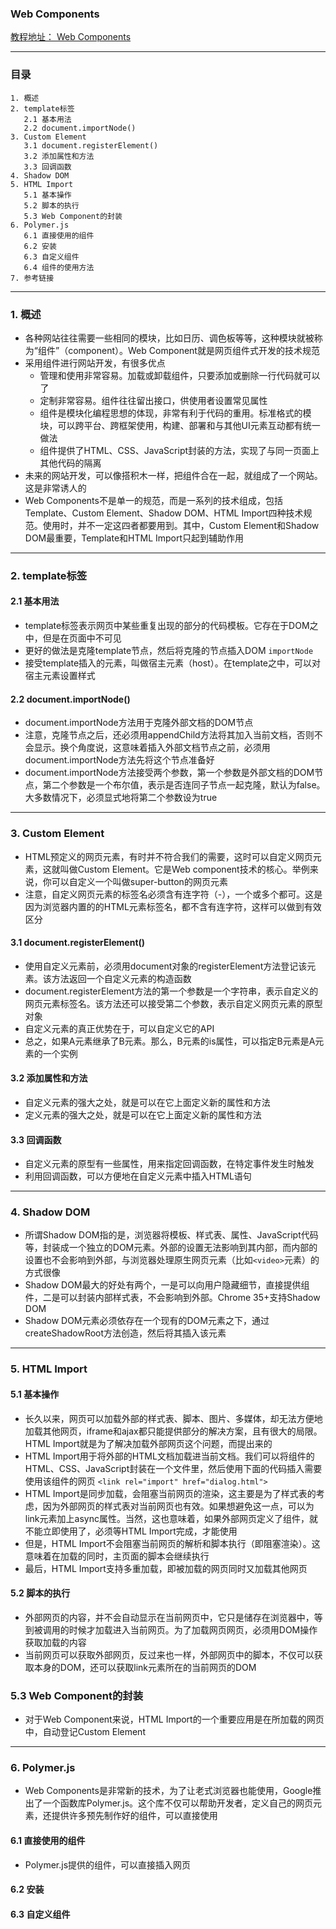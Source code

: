 ### Web Components
[教程地址： Web Components](http://javascript.ruanyifeng.com/htmlapi/webcomponents.html)

---
### 目录
```
1. 概述
2. template标签
   2.1 基本用法
   2.2 document.importNode()
3. Custom Element
   3.1 document.registerElement()
   3.2 添加属性和方法
   3.3 回调函数
4. Shadow DOM
5. HTML Import
   5.1 基本操作
   5.2 脚本的执行
   5.3 Web Component的封装
6. Polymer.js
   6.1 直接使用的组件
   6.2 安装
   6.3 自定义组件
   6.4 组件的使用方法
7. 参考链接
```

---
### 1. 概述
- 各种网站往往需要一些相同的模块，比如日历、调色板等等，这种模块就被称为“组件”（component）。Web Component就是网页组件式开发的技术规范
- 采用组件进行网站开发，有很多优点
  - 管理和使用非常容易。加载或卸载组件，只要添加或删除一行代码就可以了
  - 定制非常容易。组件往往留出接口，供使用者设置常见属性
  - 组件是模块化编程思想的体现，非常有利于代码的重用。标准格式的模块，可以跨平台、跨框架使用，构建、部署和与其他UI元素互动都有统一做法
  - 组件提供了HTML、CSS、JavaScript封装的方法，实现了与同一页面上其他代码的隔离
- 未来的网站开发，可以像搭积木一样，把组件合在一起，就组成了一个网站。这是非常诱人的
- Web Components不是单一的规范，而是一系列的技术组成，包括Template、Custom Element、Shadow DOM、HTML Import四种技术规范。使用时，并不一定这四者都要用到。其中，Custom Element和Shadow DOM最重要，Template和HTML Import只起到辅助作用

---
### 2. template标签

#### 2.1 基本用法
- template标签表示网页中某些重复出现的部分的代码模板。它存在于DOM之中，但是在页面中不可见
- 更好的做法是克隆template节点，然后将克隆的节点插入DOM `importNode`
- 接受template插入的元素，叫做宿主元素（host）。在template之中，可以对宿主元素设置样式

#### 2.2 document.importNode()
- document.importNode方法用于克隆外部文档的DOM节点
- 注意，克隆节点之后，还必须用appendChild方法将其加入当前文档，否则不会显示。换个角度说，这意味着插入外部文档节点之前，必须用document.importNode方法先将这个节点准备好
- document.importNode方法接受两个参数，第一个参数是外部文档的DOM节点，第二个参数是一个布尔值，表示是否连同子节点一起克隆，默认为false。大多数情况下，必须显式地将第二个参数设为true

---
### 3. Custom Element
- HTML预定义的网页元素，有时并不符合我们的需要，这时可以自定义网页元素，这就叫做Custom Element。它是Web component技术的核心。举例来说，你可以自定义一个叫做super-button的网页元素
- 注意，自定义网页元素的标签名必须含有连字符（-），一个或多个都可。这是因为浏览器内置的的HTML元素标签名，都不含有连字符，这样可以做到有效区分

#### 3.1 document.registerElement()
- 使用自定义元素前，必须用document对象的registerElement方法登记该元素。该方法返回一个自定义元素的构造函数
- document.registerElement方法的第一个参数是一个字符串，表示自定义的网页元素标签名。该方法还可以接受第二个参数，表示自定义网页元素的原型对象
- 自定义元素的真正优势在于，可以自定义它的API
- 总之，如果A元素继承了B元素。那么，B元素的is属性，可以指定B元素是A元素的一个实例

#### 3.2 添加属性和方法
- 自定义元素的强大之处，就是可以在它上面定义新的属性和方法
- 定义元素的强大之处，就是可以在它上面定义新的属性和方法


#### 3.3 回调函数
- 自定义元素的原型有一些属性，用来指定回调函数，在特定事件发生时触发
- 利用回调函数，可以方便地在自定义元素中插入HTML语句

---
### 4. Shadow DOM
- 所谓Shadow DOM指的是，浏览器将模板、样式表、属性、JavaScript代码等，封装成一个独立的DOM元素。外部的设置无法影响到其内部，而内部的设置也不会影响到外部，与浏览器处理原生网页元素（比如`<video>`元素）的方式很像
- Shadow DOM最大的好处有两个，一是可以向用户隐藏细节，直接提供组件，二是可以封装内部样式表，不会影响到外部。Chrome 35+支持Shadow DOM
- Shadow DOM元素必须依存在一个现有的DOM元素之下，通过createShadowRoot方法创造，然后将其插入该元素

---
### 5. HTML Import

#### 5.1 基本操作
- 长久以来，网页可以加载外部的样式表、脚本、图片、多媒体，却无法方便地加载其他网页，iframe和ajax都只能提供部分的解决方案，且有很大的局限。HTML Import就是为了解决加载外部网页这个问题，而提出来的
- HTML Import用于将外部的HTML文档加载进当前文档。我们可以将组件的HTML、CSS、JavaScript封装在一个文件里，然后使用下面的代码插入需要使用该组件的网页 `<link rel="import" href="dialog.html">`
- HTML Import是同步加载，会阻塞当前网页的渲染，这主要是为了样式表的考虑，因为外部网页的样式表对当前网页也有效。如果想避免这一点，可以为link元素加上async属性。当然，这也意味着，如果外部网页定义了组件，就不能立即使用了，必须等HTML Import完成，才能使用
- 但是，HTML Import不会阻塞当前网页的解析和脚本执行（即阻塞渲染）。这意味着在加载的同时，主页面的脚本会继续执行
- 最后，HTML Import支持多重加载，即被加载的网页同时又加载其他网页

#### 5.2 脚本的执行
- 外部网页的内容，并不会自动显示在当前网页中，它只是储存在浏览器中，等到被调用的时候才加载进入当前网页。为了加载网页网页，必须用DOM操作获取加载的内容
- 当前网页可以获取外部网页，反过来也一样，外部网页中的脚本，不仅可以获取本身的DOM，还可以获取link元素所在的当前网页的DOM

### 5.3 Web Component的封装
- 对于Web Component来说，HTML Import的一个重要应用是在所加载的网页中，自动登记Custom Element

---
### 6. Polymer.js
- Web Components是非常新的技术，为了让老式浏览器也能使用，Google推出了一个函数库Polymer.js。这个库不仅可以帮助开发者，定义自己的网页元素，还提供许多预先制作好的组件，可以直接使用

#### 6.1 直接使用的组件
- Polymer.js提供的组件，可以直接插入网页

#### 6.2 安装

#### 6.3 自定义组件
